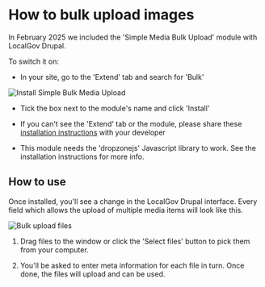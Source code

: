 # How to bulk upload images

In February 2025 we included the 'Simple Media Bulk Upload' module with LocalGov Drupal. 

To switch it on:

- In your site, go to the 'Extend' tab and search for 'Bulk'

![Install Simple Bulk Media Upload](https://github.com/user-attachments/assets/6cf05d18-2185-4a93-97f7-da90cecc0023)

- Tick the box next to the module's name and click 'Install'

- If you can't see the 'Extend' tab or the module, please share these [installation instructions](https://github.com/localgovdrupal/localgov/releases/tag/3.1.0) with your developer

- This module needs the 'dropzonejs' Javascript library to work. See the installation instructions for more info.

## How to use

Once installed, you'll see a change in the LocalGov Drupal interface. Every field which allows the upload of multiple media items will look like this.

![Bulk upload files](https://github.com/user-attachments/assets/04152d96-8a25-4440-b0e4-f30ee7b95621)

1. Drag files to the window or click the 'Select files' button to pick them from your computer.

2. You'll be asked to enter meta information for each file in turn. Once done, the files will upload and can be used.

